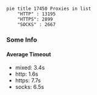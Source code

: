 
```mermaid
pie title 17450 Proxies in list
    "HTTP" : 13195
    "HTTPS": 2899
    "SOCKS" : 2667
```

### Some Info
#### Average Timeout

- mixed: 3.4s
- http: 1.6s
- https: 7.7s
- socks: 6.5s